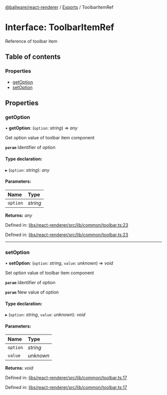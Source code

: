 [@ballware/react-renderer](../README.md) / [Exports](../modules.md) / ToolbarItemRef

# Interface: ToolbarItemRef

Reference of toolbar item

## Table of contents

### Properties

- [getOption](toolbaritemref.md#getoption)
- [setOption](toolbaritemref.md#setoption)

## Properties

### getOption

• **getOption**: (`option`: *string*) => *any*

Get option value of toolbar item component

**`param`** Identifier of option

#### Type declaration:

▸ (`option`: *string*): *any*

#### Parameters:

Name | Type |
:------ | :------ |
`option` | *string* |

**Returns:** *any*

Defined in: [libs/react-renderer/src/lib/common/toolbar.ts:23](https://github.com/ballware/ballware-client/blob/61bbbf8/libs/react-renderer/src/lib/common/toolbar.ts#L23)

Defined in: [libs/react-renderer/src/lib/common/toolbar.ts:23](https://github.com/ballware/ballware-client/blob/61bbbf8/libs/react-renderer/src/lib/common/toolbar.ts#L23)

___

### setOption

• **setOption**: (`option`: *string*, `value`: *unknown*) => *void*

Set option value of toolbar item component

**`param`** Identifier of option

**`param`** New value of option

#### Type declaration:

▸ (`option`: *string*, `value`: *unknown*): *void*

#### Parameters:

Name | Type |
:------ | :------ |
`option` | *string* |
`value` | *unknown* |

**Returns:** *void*

Defined in: [libs/react-renderer/src/lib/common/toolbar.ts:17](https://github.com/ballware/ballware-client/blob/61bbbf8/libs/react-renderer/src/lib/common/toolbar.ts#L17)

Defined in: [libs/react-renderer/src/lib/common/toolbar.ts:17](https://github.com/ballware/ballware-client/blob/61bbbf8/libs/react-renderer/src/lib/common/toolbar.ts#L17)
